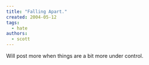 ```yaml
---
title: "Falling Apart."
created: 2004-05-12
tags:
  - hate
authors:
  - scott
---
```


Will post more when things are a bit more under control.
